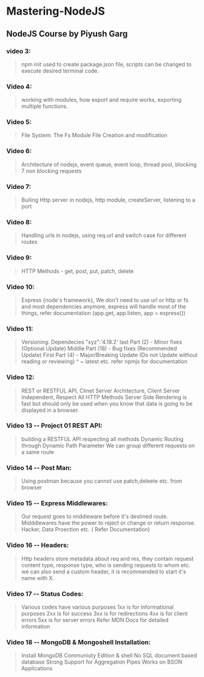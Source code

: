 # Mastering-NodeJS
## NodeJS Course by Piyush Garg
### video 3:
>npm init used to create package.json file, scripts can be changed to execute desired terminal code.

### Video 4:
> working with modules, how export and require works, exporting multiple functions.

### Video 5:
> File System: The Fs Module
File Creation and modification

### Video 6:
>Architecture of nodejs, event queue, event loop, thread pool, blocking 7 non blocking requests

### Video 7:
>Builing Http server in nodejs, http module, createServer, listening to a port

### Video 8:
>Handling urls in nodejs, using req.url and switch case for different routes

### Video 9:

>HTTP Methods - get, post, put, patch, delete
### Video 10:
>Express {node's framework}, We don't need to use url or http or fs and most dependencies anymore, express will handle most of the things, refer documentation (app.get, app.listen, app = express())

### Video 11:
>Versioning: Dependecies "xyz":'4.18.2'
>last Part (2) - Minor fixes (Optional Update)
>Middle Part (18) - Bug fixes (Recommended Update)
>First Part (4) - Major/Breaking Update (Do not Update without reading or reviewing)
> ^ ~ latest etc. refer npmjs for documentation

### Video 12:
>REST or RESTFUL API, Clinet Server Architecture, Client Server Independent, Respect All HTTP Methods
>Server Side Rendering is fast but should only be used when you know that data is going to be displayed in a browser.

### Video 13 -- Project 01 REST API:
>building a RESTFUL API respecting all methods
>Dynamic Routing through Dynamic Path Parameter
>We can group different requests on a same route

### Video 14 -- Post Man:
>Using postman because you cannot use patch,deleete etc. from browser

### Video 15 -- Express Middlewares:
>Our request goes to middleware before it's destined route. Midddlewares have the power to reject or change or return response.
>Hacker, Data Proection etc. ( Refer Documentation)

### Video 16 -- Headers:
>Http headers store metadata about req and res, they contain request content type, response type, who is sending requests to whom etc.
> we can also send a custom header, it is recommended to start it's name with X.

### Video 17 -- Status Codes:
>Various codes have various purposes
>1xx is for informational purposes
>2xx is for success
>3xx is for redirections
>4xx is for client errors
>5xx is for server errors
>Refer MDN Docs for detailed information

### Video 18 -- MongoDB & Mongoshell Installation:
>Install MongoDB Communiuty Edition & shell
>No SQL document based database
>Strong Support for Aggregation Pipes
>Works on BSON Applications


